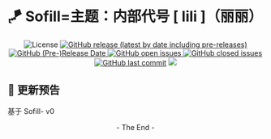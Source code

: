 # 🪁 Sofill=主题：内部代号 [ lili ]（丽丽）

<p align="center">
    <img src="https://img.shields.io/pypi/l/color-theme-analyse.svg" alt="License">
    <a href="https://github.com/Hi-Windom/lili/releases">
    <img alt="GitHub release (latest by date including pre-releases)" src="https://img.shields.io/github/v/release/Hi-Windom/lili?include_prereleases">
    <img alt="GitHub (Pre-)Release Date" src="https://img.shields.io/github/release-date-pre/Hi-Windom/lili">
    </a><a href="https://github.com/Hi-Windom/lili/issues?q=is%3Aopen+is%3Aissue">
    <img alt="GitHub open issues" src="https://img.shields.io/github/issues-raw/Hi-Windom/lili"/>
    </a><a href="https://github.com/Hi-Windom/lili/issues?q=is%3Aissue+is%3Aclosed">
    <img alt="GitHub closed issues" src="https://img.shields.io/github/issues-closed-raw/Hi-Windom/lili">
    </a><a href="https://github.com/Hi-Windom/lili/commits/main">
    <img alt="GitHub last commit" src="https://img.shields.io/github/last-commit/Hi-Windom/lili"></a>
    <a href="tencent://AddContact/?fromId=45&fromSubId=1&subcmd=all&uin=694357845&website=www.oicqzone.com"><img src="https://img.shields.io/badge/QQ-694357845-orange"></a>
</p>

## 🔭 更新预告

基于 Sofill- v0

<p style="text-align:center">- The End -</p>
